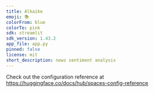 ```yaml
---
title: Alkaike
emoji: 📚
colorFrom: blue
colorTo: pink
sdk: streamlit
sdk_version: 1.43.2
app_file: app.py
pinned: false
license: mit
short_description: news sentiment analysis
---
```


Check out the configuration reference at https://huggingface.co/docs/hub/spaces-config-reference
